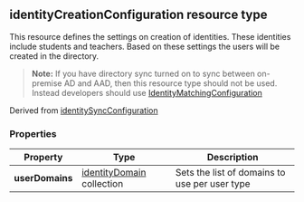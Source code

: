 ## identityCreationConfiguration resource type

This resource defines the settings on creation of identities. These identities include students and teachers. Based on these settings the users will be created in the directory.

> **Note:** If you have directory sync turned on to sync between on-premise AD and AAD, then this resource type should not be used. Instead developers should use [IdentityMatchingConfiguration](IdentityMatchingConfiguration.md)

Derived from [identitySyncConfiguration](identitySyncConfiguration.md)

### Properties

| Property | Type | Description |
|-|-|-|
| **userDomains** | [identityDomain](identityDomain.md) collection |  Sets the list of domains to use per user type  |
